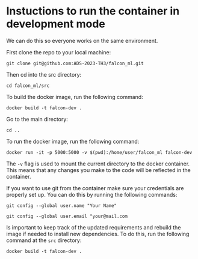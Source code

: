 # Instuctions to run the container in development mode
We can do this so everyone works on the same environment.

First clone the repo to your local machine:
```
git clone git@github.com:ADS-2023-TH3/falcon_ml.git
```

Then cd into the src directory:
```
cd falcon_ml/src
```

To build the docker image, run the following command:
```
docker build -t falcon-dev .
```

Go to the main directory:
```
cd ..
```

To run the docker image, run the following command:
```
docker run -it -p 5000:5000 -v $(pwd):/home/user/falcon_ml falcon-dev
```

The ```-v``` flag is used to mount the current directory to the docker container. This means that any changes you make to the code will be reflected in the container.

If you want to use git from the container make sure your credentials are properly set up. You can do this by running the following commands:
```
git config --global user.name "Your Name"
```
```
git config --global user.email "your@mail.com
```

Is important to keep track of the updated requirements and rebuild the image if needed to install new dependencies. To do this, run the following command at the ```src``` directory:
```
docker build -t falcon-dev .
```
